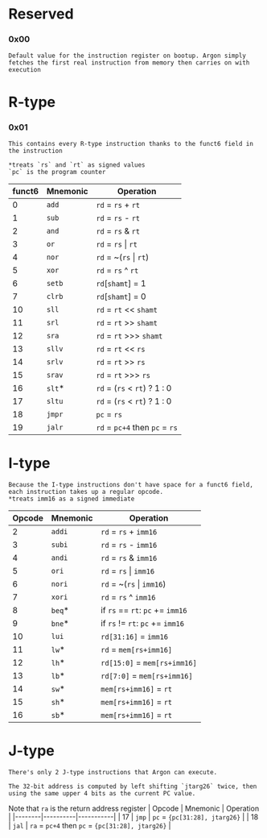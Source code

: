 # Reserved
### 0x00
    Default value for the instruction register on bootup. Argon simply fetches the first real instruction from memory then carries on with execution

# R-type
### 0x01
    This contains every R-type instruction thanks to the funct6 field in the instruction

    *treats `rs` and `rt` as signed values
    `pc` is the program counter

| funct6 | Mnemonic | Operation             |
|-------|-----------------|-----------------------|
| 0     | `add`             | `rd` = `rs` + `rt`          |
| 1     | `sub`             | `rd` = `rs` - `rt`          |
| 2     | `and`             | `rd` = `rs` & `rt`          |
| 3     | `or`              | `rd` = `rs` \| `rt`         |
| 4     | `nor`             | `rd` = ~(`rs` \| `rt`)      |
| 5     | `xor`             | `rd` = `rs` ^ `rt`          |
| 6     | `setb`            | `rd`[`shamt`] = 1              |
| 7     | `clrb`            | `rd`[`shamt`] = 0              |
| 10    | `sll`             | `rd` = `rt` << `shamt`      |
| 11    | `srl`             | `rd` = `rt` >> `shamt`      |
| 12    | `sra`             | `rd` = `rt` >>> `shamt`      |
| 13    | `sllv`            | `rd` = `rt` << `rs`         |
| 14    | `srlv`            | `rd` = `rt` >> `rs`         |
| 15    | `srav`            | `rd` = `rt` >>> `rs`         |
| 16    | `slt`*            | `rd` = (`rs` < `rt`) ? 1 : 0 |
| 17    | `sltu`            | `rd` = (`rs` < `rt`) ? 1 : 0 |
| 18    | `jmpr`            | `pc` = `rs` |
| 19    | `jalr`            | `rd` = `pc+4` then `pc` = `rs` |

# I-type
    Because the I-type instructions don't have space for a funct6 field, each instruction takes up a regular opcode.
    *treats imm16 as a signed immediate

| Opcode | Mnemonic | Operation             |
|-------|-----------------|-----------------------|
| 2     | `addi`            | `rd` = `rs` + `imm16`         |
| 3     | `subi`            | `rd` = `rs` - `imm16`         |
| 4     | `andi`            | `rd` = `rs` & `imm16`         |
| 5     | `ori`             | `rd` = `rs` \| `imm16`        |
| 6     | `nori`            | `rd` = ~(`rs` \| `imm16`)     |
| 7     | `xori`            | `rd` = `rs` ^ `imm16`         |
| 8     | `beq`*             | if `rs` == `rt`: `pc` += `imm16` |
| 9     | `bne`*             | if `rs` != `rt`: `pc` += `imm16` |
| 10     | `lui`             | `rd[31:16]` = `imm16` |
| 11    | `lw`*              | `rd` = `mem[rs+imm16]` |
| 12    | `lh`*              | `rd[15:0]` = `mem[rs+imm16]` |
| 13    | `lb`*              | `rd[7:0]` = `mem[rs+imm16]` |
| 14   | `sw`*              | `mem[rs+imm16]` = `rt` |
| 15    | `sh`*              | `mem[rs+imm16]` = `rt` |
| 16    | `sb`*              | `mem[rs+imm16]` = `rt` |

# J-type
    There's only 2 J-type instructions that Argon can execute.

    The 32-bit address is computed by left shifting `jtarg26` twice, then using the same upper 4 bits as the current PC value.

Note that `ra` is the return address register
| Opcode | Mnemonic | Operation |
|--------|----------|-----------|
| 17     | `jmp`    | `pc` = `{pc[31:28], jtarg26}` |
| 18     | `jal`    | `ra` = `pc+4` then `pc` = `{pc[31:28], jtarg26}` |